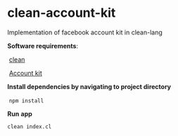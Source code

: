 # clean-account-kit
Implementation of facebook account kit in clean-lang

**Software requirements**:

​      [clean](https://github.com/geekskool/clean)

​      [Account kit](https://developers.facebook.com/docs/accountkit)

**Install dependencies by navigating to project directory**

​    `npm install`

**Run** **app**

  `clean index.cl`
